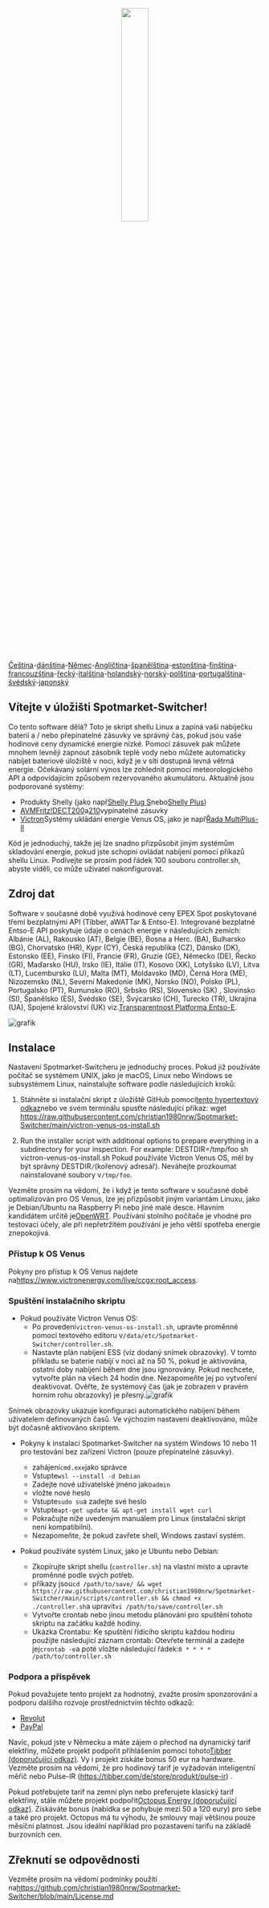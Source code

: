 <p align="center" width="100%">
    <img width="33%" src="https://github.com/christian1980nrw/Spotmarket-Switcher/blob/main/SpotmarketSwitcherLogo.png?raw=true"> 
</p>

[Čeština](README.cs.md)-[dánština](README.da.md)-[Němec](README.de.md)-[Angličtina](README.md)-[španělština](README.es.md)-[estonština](README.et.md)-[finština](README.fi.md)-[francouzština](README.fr.md)-[řecký](README.el.md)-[italština](README.it.md)-[holandský](README.nl.md)-[norský](README.no.md)-[polština](README.pl.md)-[portugalština](README.pt.md)-[švédský](README.sv.md)-[japonský](README.ja.md)

## Vítejte v úložišti Spotmarket-Switcher!

Co tento software dělá?
Toto je skript shellu Linux a zapíná vaši nabíječku baterií a / nebo přepínatelné zásuvky ve správný čas, pokud jsou vaše hodinové ceny dynamické energie nízké.
Pomocí zásuvek pak můžete mnohem levněji zapnout zásobník teplé vody nebo můžete automaticky nabíjet bateriové úložiště v noci, když je v síti dostupná levná větrná energie.
Očekávaný solární výnos lze zohlednit pomocí meteorologického API a odpovídajícím způsobem rezervovaného akumulátoru.
Aktuálně jsou podporované systémy:

-   Produkty Shelly (jako např[Shelly Plug S](https://shellyparts.de/products/shelly-plus-plug-s)nebo[Shelly Plus](https://shellyparts.de/products/shelly-plus-1pm))
-   [AVMFritz!DECT200](https://avm.de/produkte/smart-home/fritzdect-200/)a[210](https://avm.de/produkte/smart-home/fritzdect-210/)vypínatelné zásuvky
-   [Victron](https://www.victronenergy.com/)Systémy ukládání energie Venus OS, jako je např[Řada MultiPlus-II](https://www.victronenergy.com/inverters-chargers)

Kód je jednoduchý, takže jej lze snadno přizpůsobit jiným systémům skladování energie, pokud jste schopni ovládat nabíjení pomocí příkazů shellu Linux.
Podívejte se prosím pod řádek 100 souboru controller.sh, abyste viděli, co může uživatel nakonfigurovat.

## Zdroj dat

Software v současné době využívá hodinové ceny EPEX Spot poskytované třemi bezplatnými API (Tibber, aWATTar & Entso-E).
Integrované bezplatné Entso-E API poskytuje údaje o cenách energie v následujících zemích:
Albánie (AL), Rakousko (AT), Belgie (BE), Bosna a Herc. (BA), Bulharsko (BG), Chorvatsko (HR), Kypr (CY), Česká republika (CZ), Dánsko (DK), Estonsko (EE), Finsko (FI), Francie (FR), Gruzie (GE), Německo (DE), Řecko (GR), Maďarsko (HU), Irsko (IE), Itálie (IT), Kosovo (XK), Lotyšsko (LV), Litva (LT), Lucembursko (LU), Malta (MT), Moldavsko (MD), Černá Hora (ME), Nizozemsko (NL), Severní Makedonie (MK), Norsko (NO), Polsko (PL), Portugalsko (PT), Rumunsko (RO), Srbsko (RS), Slovensko (SK) , Slovinsko (SI), Španělsko (ES), Švédsko (SE), Švýcarsko (CH), Turecko (TR), Ukrajina (UA), Spojené království (UK) viz.[Transparentnost Platforma Entso-E](https://transparency.entsoe.eu/transmission-domain/r2/dayAheadPrices/show).

![grafik](https://user-images.githubusercontent.com/6513794/224442951-c0155a48-f32b-43f4-8014-d86d60c3b311.png)

## Instalace

Nastavení Spotmarket-Switcheru je jednoduchý proces. Pokud již používáte počítač se systémem UNIX, jako je macOS, Linux nebo Windows se subsystémem Linux, nainstalujte software podle následujících kroků:

1.  Stáhněte si instalační skript z úložiště GitHub pomocí[tento hypertextový odkaz](https://raw.githubusercontent.com/christian1980nrw/Spotmarket-Switcher/main/victron-venus-os-install.sh)nebo ve svém terminálu spusťte následující příkaz:
        wget https://raw.githubusercontent.com/christian1980nrw/Spotmarket-Switcher/main/victron-venus-os-install.sh

2.  Run the installer script with additional options to prepare everything in a subdirectory for your inspection. For example:
        DESTDIR=/tmp/foo sh victron-venus-os-install.sh
    Pokud používáte Victron Venus OS, měl by být správný DESTDIR`/`(kořenový adresář). Neváhejte prozkoumat nainstalované soubory v`/tmp/foo`.

Vezměte prosím na vědomí, že i když je tento software v současné době optimalizován pro OS Venus, lze jej přizpůsobit jiným variantám Linuxu, jako je Debian/Ubuntu na Raspberry Pi nebo jiné malé desce. Hlavním kandidátem určitě je[OpenWRT](https://www.openwrt.org). Používání stolního počítače je vhodné pro testovací účely, ale při nepřetržitém používání je jeho větší spotřeba energie znepokojivá.

### Přístup k OS Venus

Pokyny pro přístup k OS Venus najdete na<https://www.victronenergy.com/live/ccgx:root_access>.

### Spuštění instalačního skriptu

-   Pokud používáte Victron Venus OS:
    -   Po provedení`victron-venus-os-install.sh`, upravte proměnné pomocí textového editoru v`/data/etc/Spotmarket-Switcher/controller.sh`.
    -   Nastavte plán nabíjení ESS (viz dodaný snímek obrazovky). V tomto příkladu se baterie nabíjí v noci až na 50 %, pokud je aktivována, ostatní doby nabíjení během dne jsou ignorovány. Pokud nechcete, vytvořte plán na všech 24 hodin dne. Nezapomeňte jej po vytvoření deaktivovat. Ověřte, že systémový čas (jak je zobrazen v pravém horním rohu obrazovky) je přesný.![grafik](https://user-images.githubusercontent.com/6513794/206877184-b8bf0752-b5d5-4c1b-af15-800b6499cfc7.png)

Snímek obrazovky ukazuje konfiguraci automatického nabíjení během uživatelem definovaných časů. Ve výchozím nastavení deaktivováno, může být dočasně aktivováno skriptem.

-   Pokyny k instalaci Spotmarket-Switcher na systém Windows 10 nebo 11 pro testování bez zařízení Victron (pouze přepínatelné zásuvky).

    -   zahájení`cmd.exe`jako správce
    -   Vstupte`wsl --install -d Debian`
    -   Zadejte nové uživatelské jméno jako`admin`
    -   vložte nové heslo
    -   Vstupte`sudo su`a zadejte své heslo
    -   Vstupte`apt-get update && apt-get install wget curl`
    -   Pokračujte níže uvedeným manuálem pro Linux (instalační skript není kompatibilní).
    -   Nezapomeňte, že pokud zavřete shell, Windows zastaví systém.


-   Pokud používáte systém Linux, jako je Ubuntu nebo Debian:
    -   Zkopírujte skript shellu (`controller.sh`) na vlastní místo a upravte proměnné podle svých potřeb.
    -   příkazy jsou`cd /path/to/save/ && wget https://raw.githubusercontent.com/christian1980nrw/Spotmarket-Switcher/main/scripts/controller.sh && chmod +x ./controller.sh`a upravit`vi /path/to/save/controller.sh`
    -   Vytvořte crontab nebo jinou metodu plánování pro spuštění tohoto skriptu na začátku každé hodiny.
    -   Ukázka Crontabu:
          Ke spuštění řídicího skriptu každou hodinu použijte následující záznam crontab:
          Otevřete terminál a zadejte jej`crontab -e`a poté vložte následující řádek:`0 * * * * /path/to/controller.sh`

### Podpora a příspěvek

Pokud považujete tento projekt za hodnotný, zvažte prosím sponzorování a podporu dalšího rozvoje prostřednictvím těchto odkazů:

-   [Revolut](https://revolut.me/christqki2)
-   [PayPal](https://paypal.me/christian1980nrw)

Navíc, pokud jste v Německu a máte zájem o přechod na dynamický tarif elektřiny, můžete projekt podpořit přihlášením pomocí tohoto[Tibber (doporučující odkaz)](https://invite.tibber.com/ojgfbx2e). Vy i projekt získáte bonus 50 eur na hardware. Vezměte prosím na vědomí, že pro hodinový tarif je vyžadován inteligentní měřič nebo Pulse-IR (<https://tibber.com/de/store/produkt/pulse-ir>) .

Pokud potřebujete tarif na zemní plyn nebo preferujete klasický tarif elektřiny, stále můžete projekt podpořit[Octopus Energy (doporučující odkaz)](https://share.octopusenergy.de/glass-raven-58).
Získáváte bonus (nabídka se pohybuje mezi 50 a 120 eury) pro sebe a také pro projekt.
Octopus má tu výhodu, že smlouvy mají většinou pouze měsíční platnost. Jsou ideální například pro pozastavení tarifu na základě burzovních cen.

## Zřeknutí se odpovědnosti

Vezměte prosím na vědomí podmínky použití na<https://github.com/christian1980nrw/Spotmarket-Switcher/blob/main/License.md>
